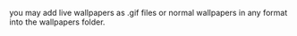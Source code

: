 you may add live wallpapers as .gif files or normal wallpapers in any format into the wallpapers folder.

